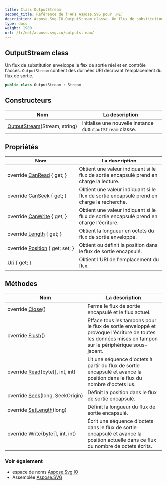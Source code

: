 ```yaml
---
title: Class OutputStream
second_title: Référence de l'API Aspose.SVG pour .NET
description: Aspose.Svg.IO.OutputStream classe. Un flux de substitution enveloppe le flux de sortie réel et en contrôle laccès. OutputStream contient des données URI décrivant lemplacement du flux de sortie.
type: docs
weight: 1980
url: /fr/net/aspose.svg.io/outputstream/
---
```

## OutputStream class

Un flux de substitution enveloppe le flux de sortie réel et en contrôle l'accès. `OutputStream` contient des données URI décrivant l'emplacement du flux de sortie.

```csharp
public class OutputStream : Stream
```

## Constructeurs

| Nom | La description |
| --- | --- |
| [OutputStream](outputstream/)(Stream, string) | Initialise une nouvelle instance du`OutputStream` classe. |

## Propriétés

| Nom | La description |
| --- | --- |
| override [CanRead](../../aspose.svg.io/outputstream/canread/) { get; } | Obtient une valeur indiquant si le flux de sortie encapsulé prend en charge la lecture. |
| override [CanSeek](../../aspose.svg.io/outputstream/canseek/) { get; } | Obtient une valeur indiquant si le flux de sortie encapsulé prend en charge la recherche. |
| override [CanWrite](../../aspose.svg.io/outputstream/canwrite/) { get; } | Obtient une valeur indiquant si le flux de sortie encapsulé prend en charge l'écriture. |
| override [Length](../../aspose.svg.io/outputstream/length/) { get; } | Obtient la longueur en octets du flux de sortie enveloppé. |
| override [Position](../../aspose.svg.io/outputstream/position/) { get; set; } | Obtient ou définit la position dans le flux de sortie encapsulé. |
| [Uri](../../aspose.svg.io/outputstream/uri/) { get; } | Obtient l'URI de l'emplacement du flux. |

## Méthodes

| Nom | La description |
| --- | --- |
| override [Close](../../aspose.svg.io/outputstream/close/)() | Ferme le flux de sortie encapsulé et le flux actuel. |
| override [Flush](../../aspose.svg.io/outputstream/flush/)() | Efface tous les tampons pour le flux de sortie enveloppé et provoque l'écriture de toutes les données mises en tampon sur le périphérique sous-jacent. |
| override [Read](../../aspose.svg.io/outputstream/read/)(byte[], int, int) | Lit une séquence d'octets à partir du flux de sortie encapsulé et avance la position dans le flux du nombre d'octets lus. |
| override [Seek](../../aspose.svg.io/outputstream/seek/)(long, SeekOrigin) | Définit la position dans le flux de sortie encapsulé. |
| override [SetLength](../../aspose.svg.io/outputstream/setlength/)(long) | Définit la longueur du flux de sortie encapsulé. |
| override [Write](../../aspose.svg.io/outputstream/write/)(byte[], int, int) | Écrit une séquence d'octets dans le flux de sortie encapsulé et avance la position actuelle dans ce flux du nombre de octets écrits. |

### Voir également

* espace de noms [Aspose.Svg.IO](../../aspose.svg.io/)
* Assemblée [Aspose.SVG](../../)


